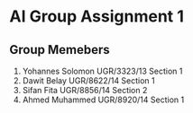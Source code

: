 # AI Group Assignment 1

## Group Memebers

1. Yohannes Solomon UGR/3323/13 Section 1
2. Dawit Belay UGR/8622/14 Section 1
3. Sifan Fita UGR/8856/14 Section 2
4. Ahmed Muhammed UGR/8920/14 Section 1
